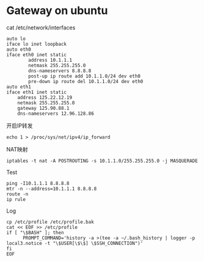 # Gateway on ubuntu
cat /etc/network/interfaces

    auto lo
    iface lo inet loopback
    auto eth0
    iface eth0 inet static
            address 10.1.1.1
            netmask 255.255.255.0
            dns-nameservers 8.8.8.8
            post-up ip route add 10.1.1.0/24 dev eth0
            pre-down ip route del 10.1.1.0/24 dev eth0
    auto eth1
    iface eth1 inet static
        address 125.22.12.19
        netmask 255.255.255.0
        gateway 125.90.88.1
        dns-nameservers 12.96.128.86

开启IP转发

    echo 1 > /proc/sys/net/ipv4/ip_forward

NAT映射

    iptables -t nat -A POSTROUTING -s 10.1.1.0/255.255.255.0 -j MASQUERADE

Test

    ping -I10.1.1.1 8.8.8.8
    mtr -n --address=10.1.1.1 8.8.8.8
    route -n
    ip rule

Log

    cp /etc/profile /etc/profile.bak
    cat << EOF >> /etc/profile
    if [ "\$BASH" ]; then
          PROMPT_COMMAND='history -a >(tee -a ~/.bash_history | logger -p local3.notice -t "\$USER[\$\$] \$SSH_CONNECTION")'
    fi
    EOF
